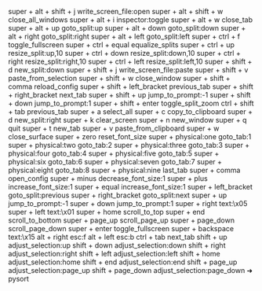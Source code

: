 super + alt   + shift + j       write_screen_file:open
super + alt   + shift + w       close_all_windows
super + alt   + i               inspector:toggle
super + alt   + w               close_tab
super + alt   + up              goto_split:up
super + alt   + down            goto_split:down
super + alt   + right           goto_split:right
super + alt   + left            goto_split:left
super + ctrl  + f               toggle_fullscreen
super + ctrl  + equal           equalize_splits
super + ctrl  + up              resize_split:up,10
super + ctrl  + down            resize_split:down,10
super + ctrl  + right           resize_split:right,10
super + ctrl  + left            resize_split:left,10
super + shift + d               new_split:down
super + shift + j               write_screen_file:paste
super + shift + v               paste_from_selection
super + shift + w               close_window
super + shift + comma           reload_config
super + shift + left_bracket    previous_tab
super + shift + right_bracket   next_tab
super + shift + up              jump_to_prompt:-1
super + shift + down            jump_to_prompt:1
super + shift + enter           toggle_split_zoom
ctrl  + shift + tab             previous_tab
super + a                       select_all
super + c                       copy_to_clipboard
super + d                       new_split:right
super + k                       clear_screen
super + n                       new_window
super + q                       quit
super + t                       new_tab
super + v                       paste_from_clipboard
super + w                       close_surface
super + zero                    reset_font_size
super + physical:one            goto_tab:1
super + physical:two            goto_tab:2
super + physical:three          goto_tab:3
super + physical:four           goto_tab:4
super + physical:five           goto_tab:5
super + physical:six            goto_tab:6
super + physical:seven          goto_tab:7
super + physical:eight          goto_tab:8
super + physical:nine           last_tab
super + comma                   open_config
super + minus                   decrease_font_size:1
super + plus                    increase_font_size:1
super + equal                   increase_font_size:1
super + left_bracket            goto_split:previous
super + right_bracket           goto_split:next
super + up                      jump_to_prompt:-1
super + down                    jump_to_prompt:1
super + right                   text:\x05
super + left                    text:\x01
super + home                    scroll_to_top
super + end                     scroll_to_bottom
super + page_up                 scroll_page_up
super + page_down               scroll_page_down
super + enter                   toggle_fullscreen
super + backspace               text:\x15
alt   + right                   esc:f
alt   + left                    esc:b
ctrl  + tab                     next_tab
shift + up                      adjust_selection:up
shift + down                    adjust_selection:down
shift + right                   adjust_selection:right
shift + left                    adjust_selection:left
shift + home                    adjust_selection:home
shift + end                     adjust_selection:end
shift + page_up                 adjust_selection:page_up
shift + page_down               adjust_selection:page_down
➜  pysort 